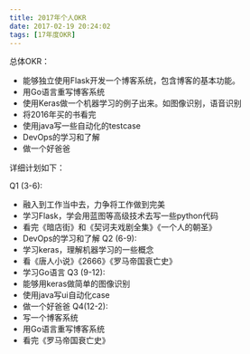 ```yaml
---
title: 2017年个人OKR
date: 2017-02-19 20:24:02
tags: [17年度OKR]
---
```


总体OKR：

- 能够独立使用Flask开发一个博客系统，包含博客的基本功能。
- 用Go语言重写博客系统
- 使用Keras做一个机器学习的例子出来。如图像识别，语音识别
- 将2016年买的书看完
- 使用java写一些自动化的testcase
- DevOps的学习和了解
- 做一个好爸爸


详细计划如下：

  Q1 (3-6):
  - 融入到工作当中去，力争将工作做到完美
  - 学习Flask，学会用蓝图等高级技术去写一些python代码
  - 看完《暗店街》和《契诃夫戏剧全集》《一个人的朝圣》
  - DevOps的学习和了解
  Q2 (6-9):
  - 学习keras，理解机器学习的一些概念
  - 看《唐人小说》《2666》《罗马帝国衰亡史》
  - 学习Go语言
  Q3 (9-12):
  - 能够用keras做简单的图像识别
  - 使用java写ui自动化case
  - 做一个好爸爸
  Q4(12-2):
  - 写一个博客系统
  - 用Go语言重写博客系统
  - 看完《罗马帝国衰亡史》